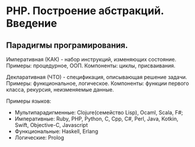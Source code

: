 # PHP. Построение абстракций. Введение


## Парадигмы програмирования.
Императивная (КАК) - набор инструкций, изменяющих состояние. Примеры: процедурное, ООП.
Компоненты: циклы, присваивания. 

Декларативная (ЧТО) - спецификация, описывающая решение задачи. Примеры: функциональное, логическое.
Компоненты: функции первого класса, рекурсия, неизменяемые данные.

Примеры языков: 
* Мультипарадигменные: Clojure(семейство Lisp), Ocaml, Scala, F#;
* Императивные: Ruby, PHP, Python, C, Cpp, C#, Perl, Java, Kotkin, Swift, Objective-C, Javascript
* Функциональные: Haskell, Erlang
* Логические: Prolog




